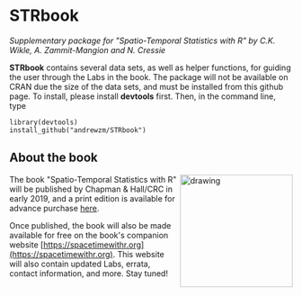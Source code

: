 # STRbook
*Supplementary package for "Spatio-Temporal Statistics with R" by C.K. Wikle, A. Zammit-Mangion and N. Cressie*

**STRbook** contains several data sets, as well as helper functions, for guiding the user through the Labs in the book. The package will not be available on CRAN due the size of the data sets, and must be installed from this github page. To install, please install **devtools** first. Then, in the command line, type

```
library(devtools)
install_github("andrewzm/STRbook")
```

## About the book

<img align="right" src="https://spacetimewithr.org/BookCover_CRCVersion_for_Web.jpg" alt="drawing" width="200"/>

The book "Spatio-Temporal Statistics with R" will be published by Chapman & Hall/CRC in early 2019, and a print edition is available for advance purchase [here](http://www.crcpress.com/9781138711136). 

Once published, the book will also be made available for free on the book's companion website [https://spacetimewithr.org](https://spacetimewithr.org). This website will also contain updated Labs, errata, contact information, and more. Stay tuned!
